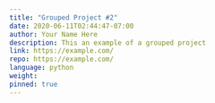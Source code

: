 ```yaml
---
title: "Grouped Project #2"
date: 2020-06-11T02:44:47-07:00
author: Your Name Here
description: This an example of a grouped project
link: https://example.com/
repo: https://example.com/
language: python
weight:
pinned: true
---
```

